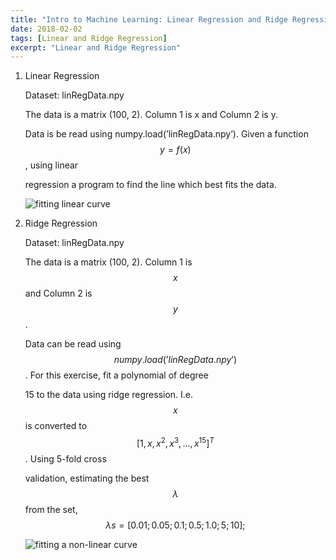 ```yaml
---
title: "Intro to Machine Learning: Linear Regression and Ridge Regression"
date: 2018-02-02
tags: [Linear and Ridge Regression]
excerpt: "Linear and Ridge Regression" 
---
```


1.  Linear Regression

    Dataset: linRegData.npy

    The data is a matrix (100, 2). Column 1 is x and Column 2 is y.

    Data is be read using numpy.load(’linRegData.npy’). Given a function $$y = f(x)$$, using linear

    regression a program to find the line which best fits the data. 

    <img src="{{ site.url }}{{ site.baseurl }}/assets/images/Intro-to-ML/Linear-Reg.png" alt="fitting linear curve"/>

2. Ridge Regression

    Dataset: linRegData.npy

    The data is a matrix (100, 2). Column 1 is $$x$$ and Column 2 is $$y$$.

    Data can be read using $$numpy.load(’linRegData.npy’)$$. For this exercise, fit a polynomial of degree

    15 to the data using ridge regression. I.e. $$x$$ is converted to $$[1, x, x^2, x^3, . . . , x^15]^T$$. Using 5-fold cross
    
    validation, estimating the best $$λ$$ from the set, $$λs = [0.01; 0.05; 0.1; 0.5; 1.0; 5; 10];$$
    
    <img src="{{ site.url }}{{ site.baseurl }}/assets/images/Intro-to-ML/Ridge-Regression.png" alt="fitting a non-linear curve"/>


